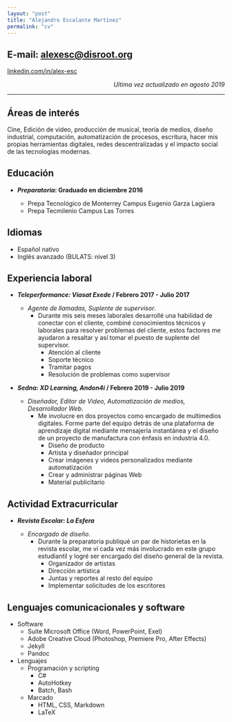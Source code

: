 ```yaml
---
layout: "post"
title: "Alejandro Escalante Martínez"
permalink: "cv"
---
```




## E-mail: [alexesc@disroot.org][mailto]

[linkedin.com/in/alex-esc][li]

[li]: https://www.linkedin.com/in/alex-esc/
[mailto]: mailto:alexesc@disroot.org

<p align="right">
<i>Ultima vez actualizado en agosto 2019</i>
</p>


---

## Áreas de interés

Cine, Edición de video, producción de musical, teoría de medios, diseño industrial, computación, automatización de procesos, escritura, hacer mis propias herramientas digitales, redes descentralizadas y el impacto social de las tecnologías modernas.

## Educación

<!--

* ___Profesional_: Tecnológico de Monterrey / Agosto 2017- Actualidad__

	- *Actualmente estudiando*: Licenciado en Animación y Arte Digital (LADt)

-->	

* ___Preparatoria_: Graduado en diciembre 2016__

	- Prepa Tecnológico de Monterrey Campus Eugenio Garza Lagüera
	- Prepa Tecmilenio Campus Las Torres
	
## Idiomas

* Español nativo
* Inglés avanzado (BULATS: nivel 3)

## Experiencia laboral

* ___Teleperformance: Viasat Exede_ / Febrero 2017 - Julio 2017__

	- *Agente de llamadas, Suplente de supervisor*.
		* Durante mis seis meses laborales desarrollé una habilidad de conectar con el cliente, combiné conocimientos técnicos y laborales para resolver problemas del cliente, estos factores me ayudaron a resaltar y así tomar el puesto de suplente del supervisor.
			* Atención al cliente
			* Soporte técnico
			* Tramitar pagos
			* Resolución de problemas como supervisor

* ___Sedna: XD Learning, Andon4i_ / Febrero 2019 - Julio 2019__

	- *Diseñador, Editor de Video, Automatización de medios, Desarrollador Web*.
		* Me involucre en dos proyectos como encargado de multimedios digitales. Forme parte del equipo detrás de una plataforma de aprendizaje digital mediante mensajería instantánea y el diseño de un proyecto de manufactura con énfasis en industria 4.0.
			* Diseño de producto
			* Artista y diseñador principal
			* Crear imágenes y videos personalizados mediante automatización
			* Crear y administrar páginas Web
			* Material publicitario
		
## Actividad Extracurricular

* ___Revista Escolar: La Esfera___

	- *Encargado de diseño*.
		* Durante la preparatoria publiqué un par de historietas en la revista escolar, me vi cada vez más involucrado en este grupo estudiantil y logré ser encargado del diseño general de la revista.
			* Organizador de artistas
			* Dirección artística
			* Juntas y reportes al resto del equipo
			* Implementar solicitudes de los escritores
			
## Lenguajes comunicacionales y software

- Software
	* Suite Microsoft Office (Word, PowerPoint, Exel)
	* Adobe Creative Cloud (Photoshop, Premiere Pro, After Effects)
	* Jekyll
	* Pandoc
- Lenguajes
	+ Programación y scripting
		* C#
		* AutoHotkey
		* Batch, Bash
	+ Marcado
		* HTML, CSS, Markdown
		* LaTeX
